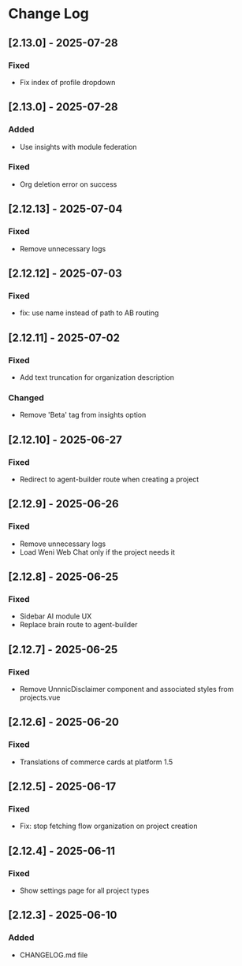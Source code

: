# Change Log

## [2.13.0] - 2025-07-28

### Fixed
- Fix index of profile dropdown

## [2.13.0] - 2025-07-28

### Added
- Use insights with module federation

### Fixed
- Org deletion error on success

## [2.12.13] - 2025-07-04

### Fixed
- Remove unnecessary logs

## [2.12.12] - 2025-07-03

### Fixed
- fix: use name instead of path to AB routing

## [2.12.11] - 2025-07-02

### Fixed
- Add text truncation for organization description

### Changed
- Remove 'Beta' tag from insights option

## [2.12.10] - 2025-06-27

### Fixed
- Redirect to agent-builder route when creating a project

## [2.12.9] - 2025-06-26

### Fixed
- Remove unnecessary logs
- Load Weni Web Chat only if the project needs it

## [2.12.8] - 2025-06-25

### Fixed
- Sidebar AI module UX
- Replace brain route to agent-builder

## [2.12.7] - 2025-06-25

### Fixed
- Remove UnnnicDisclaimer component and associated styles from projects.vue

## [2.12.6] - 2025-06-20

### Fixed
- Translations of commerce cards at platform 1.5 

## [2.12.5] - 2025-06-17

### Fixed
- Fix: stop fetching flow organization on project creation

## [2.12.4] - 2025-06-11

### Fixed
- Show settings page for all project types
 
## [2.12.3] - 2025-06-10
 
### Added
- CHANGELOG.md file
 